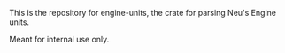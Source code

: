 This is the repository for engine-units, the crate for parsing Neu's Engine units.

Meant for internal use only.